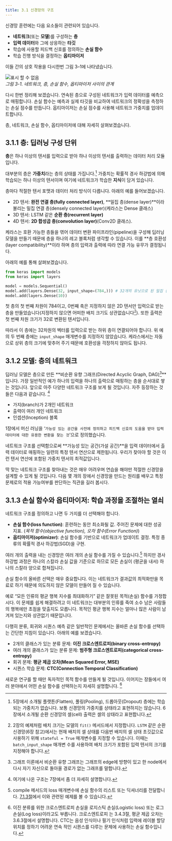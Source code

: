 ```yaml
---
title: 3.1 신경망의 구조
---
```


신경망 훈련에는 다음 요소들이 관련되어 있습니다.

- **네트워크**(또는 **모델**)를 구성하는 **층**
- **입력 데이터**와 그에 상응하는 **타깃**
- 학습에 사용할 피드백 신호를 정의하는 **손실 함수**
- 학습 진행 방식을 결정하는 **옵티마이저**

이들 간의 상호 작용을 다시한번 그림 3–1에 나타냈습니다.

![표시 할 수 없음](https://dpzbhybb2pdcj.cloudfront.net/chollet/Figures/03fig01.jpg)  
_그림 3-1. 네트워크, 층, 손실 함수, 옵티마이저 사이의 관계_

다시 한번 정리해 보겠습니다. 연속된 층으로 구성된 네트워크가 입력 데이터를 예측으로 매핑합니다. 손실 함수는 예측과 실제 타깃을 비교하여 네트워크의 정확성을 측정하는 손실 점수를 만듭니다. 옵티마이저는 손실 점수를 사용해 네트워크 가중치를 업데이트합니다.

층, 네트워크, 손실 함수, 옵티마이저에 대해 자세히 살펴보겠습니다.


## 3.1.1 층: 딥러닝 구성 단위

**층**은 하나 이상의 텐서를 입력으로 받아 하나 이상의 텐서를 출력하는 데이터 처리 모듈입니다.

대부분의 층은 **가중치**라는 층의 상태를 가집니다.[^1] 가중치는 확률적 경사 하강법에 의해 학습되는 하나 이상의 텐서이며 여기에 네트워크가 학습한 **지식**이 담겨 있습니다.

[^1]: 5장에서 소개될 플랫튼(Flatten), 풀링(Pooling), 드롭아웃(Dropout) 층에는 학습되는 가중치가 없습니다. 보통 신경망의 가중치를 상태라고 표현하지는 않습니다. 6장에서 소개될 순환 신경망의 셀(cell) 출력은 셀의 상태라고 표현합니다.

층마다 적절한 텐서 포맷과 데이터 처리 방식이 다릅니다. 아래의 예를 들어보겠습니다.

- 2D 텐서: **완전 연결 층(fully connected layer)**, **밀집 층(dense layer)**이라 불리는 밀집 연결 층(densely connected layer)(케라스는 Dense 클래스)
- 3D 텐서: LSTM 같은 **순환 층(recurrent layer)**
- 4D 텐서: **2D 합성곱 층(convolution layer)**(Conv2D 클래스).

케라스는 호환 가능한 층들을 엮어 데이터 변환 파이프라인(pipeline)을 구성해 딥러닝 모델을 만들기 때문에 층을 하나의 레고 블록처럼 생각할 수 있습니다. 이를 **층 호환성(layer compatibility)**이라 하며 층의 입력과 출력에 따라 연결 가능 유무가 결정됩니다.

아래의 예를 통해 살펴보겠습니다.

```python
from keras import models
from keras import layers

model = models.Sequential()
model.add(layers.Dense(32, input_shape=(784,))) # 32개의 유닛으로 된 밀집 층
model.add(layers.Dense(10))
```

첫 층의 첫 번째 차원이 784이고, 0번째 축은 지정하지 않은 2D 텐서만 입력으로 받는 층을 만들었습니다(지정하지 않으면 어떠한 배치 크기도 상관없습니다[^2]). 또한 출력은 첫 번째 차원 크기가 32로 변환된 텐서입니다.

[^2]: 2장의 예제처럼 배치 크기는 모델의 `fit()` 메서드에서 지정합니다. `LSTM` 같은 순환 신경망(6장 참고)에서는 현재 배치의 셀 상태를 다음번 배치의 셀 상태 초깃값으로 사용하기 위해 `stateful = True` 매개변수를 지정할 수 있습니다. 이때는 `batch_input_shape` 매개변 수를 사용하여 배치 크기가 포함된 입력 텐서의 크기를 지정해야 합니다.

따라서 이 층에는 32차원의 벡터를 입력으로 받는 하위 층이 연결되어야 합니다. 위 예의 두 번째 층에는 `input_shape` 매개변수를 지정하지 않았습니다. 케라스에서는 자동으로 상위 층의 크기에 맞추어 주기 때문에 호환성을 걱정하지 않아도 됩니다.


## 3.1.2 모델: 층의 네트워크

딥러닝 모델은 층으로 만든 **비순환 유향 그래프(Directed Acyclic Graph, DAG)[^3]**입니다. 가장 일반적인 예가 하나의 입력을 하나의 출력으로 매핑하는 층을 순서대로 쌓는 것입니다. 앞으로 아주 다양한 네트워크 구조를 보게 될 것입니다. 자주 등장하는 것들은 다음과 같습니다. [^4]

- 가지(branch)가 2개인 네트워크
- 출력이 여러 개인 네트워크
- 인셉션(Inception) 블록

[^3]: 그래프 이론에서 비순환 유향 그래프는 그래프의 edge에 방향이 있고 한 node에서 다시 자기 자신으로 돌아올 경로가 없는 그래프를 말합니다.
[^4]: 여기에 나온 구조는 7장에서 좀 더 자세히 설명합니다.

1장에서 머신 러닝을 ‘`가능성 있는 공간을 사전에 정의하고 피드백 신호의 도움을 받아 입력 데이터에 대한 유용한 변환을 찾는 것`’으로 정의했습니다.

네트워크 구조를 선택함으로써 **가능성 있는 공간(가설 공간)**을 입력 데이터에서 출력 데이터로 매핑하는 일련의 특정 텐서 연산으로 제한됩니다. 우리가 찾아야 할 것은 이런 텐서 연산에 포함된 가중치 텐서의 최적값입니다.

딱 맞는 네트워크 구조를 찾아내는 것은 매우 어려우며 연습을 해야만 적절한 신경망을 설계할 수 있게 될 것입니다. 다음 몇 개의 장에서 신경망을 만드는 원리를 배우고 특정 문제로의 적용 가능여부를 판단하는 직관을 길러 봅시다.


## 3.1.3 손실 함수와 옵티마이저: 학습 과정을 조절하는 열쇠

네트워크 구조를 정의하고 나면 두 가지를 더 선택해야 합니다.

- **손실 함수(loss function)**: 훈련하는 동안 최소화될 값. 주어진 문제에 대한 성공 지표. (_목적 함수(objective function), 오차 함수(Error Function)_)
- **옵티마이저(optimizer)**: 손실 함수를 기반으로 네트워크가 업데이트 결정. 특정 종류의 확률적 경사 하강법(SGD)을 구현.

여러 개의 출력을 내는 신경망은 여러 개의 손실 함수를 가질 수 있습니다.[^5] 하지만 경사 하강법 과정은 하나의 스칼라 손실 값을 기준으로 하므로 모든 손실이 (평균을 내서) 하나의 스칼라 양으로 합쳐집니다.

[^5]: compile 메서드의 loss 매개변수에 손실 함수의 리스트 또는 딕셔너리를 전달합니다. [7.1.3절]()에서 이와 관련된 예제를 볼 수 있습니다.

손실 함수의 올바른 선택은 매우 중요합니다. 이는 네트워크가 결과값의 최적화만을 목료로 하기 때문에 의도하지 않은 모델이 만들어 질 수 있습니다.

예로 “모든 인류의 평균 행복 지수를 최대화하기” 같은 잘못된 목적(손실) 함수를 가정합시다. 이 문제를 쉽게 해결하려고 이 네트워크는 대부분의 인류를 죽여 소수 남은 사람들의 행복에만 초점을 맞출지도 모릅니다. 목적인 평균 행복 지수는 얼마나 많은 사람이 남겨져 있는지와 상관없기 때문입니다.

다행히 분류, 회귀와 시퀀스 예측 같은 일반적인 문제에서는 올바른 손실 함수를 선택하는 간단한 지침이 있습니다. 아래의 예를 보겠습니다.

- 2개의 클래스가 있는 분류 문제: **이진 크로스엔트로피(binary cross-entropy)**
- 여러 개의 클래스가 있는 분류 문제: **범주형 크로스엔트로피(categorical cross-entropy)**
- 회귀 문제: **평균 제곱 오차(Mean Squared Error, MSE)**
- 시퀀스 학습 문제: **CTC(Connection Temporal Classification)**

새로운 연구를 할 때만 독자적인 목적 함수를 만들게 될 것입니다. 이어지는 장들에서 여러 분야에서 어떤 손실 함수를 선택하는지 자세히 설명합니다. [^6]

[^6]: 이진 분류를 위한 크로스엔트로피 손실을 로지스틱 손실(Logistic loss) 또는 로그 손실(Log loss)이라고도 부릅니다. 크로스엔트로피 는 3.4.3절, 평균 제곱 오차는 3.6.3절에서 설명합니다. CTC는 음성 인식이나 필기 인식처럼 입력에 레이블 할당 위치를 정하기 어려운 연속 적인 시퀀스를 다루는 문제에 사용하는 손실 함수입니다.
